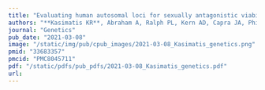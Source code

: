 ```yaml
---
title: "Evaluating human autosomal loci for sexually antagonistic viability selection in two large biobanks"
authors: "**Kasimatis KR**, Abraham A, Ralph PL, Kern AD, Capra JA, Phillips PC."
journal: "Genetics"
pub_date: "2021-03-08"
image: "/static/img/pub/cpub_images/2021-03-08_Kasimatis_genetics.png"
pmid: "33683357"
pmcid: "PMC8045711"
pdf: "/static/pdfs/pub_pdfs/2021-03-08_Kasimatis_genetics.pdf"
url: 
---
```

